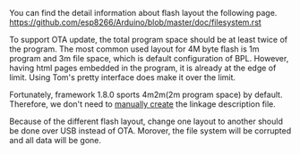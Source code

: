 You can find the detail information about flash layout the following page. 
https://github.com/esp8266/Arduino/blob/master/doc/filesystem.rst

To support OTA update, the total program space should be at least twice of the program. The most common used layout for 4M byte flash is 1m program and 3m file space, which is default configuration of BPL. However, having html pages embedded in the program, it is already at the edge of limit. Using Tom's pretty interface does make it over the limit.

Fortunately, framework 1.8.0 sports 4m2m(2m program space) by default. Therefore, we don't need to [manually create](https://github.com/vitotai/BrewPiLess/wiki/2M-sketch-Space) the linkage description file.

Because of the different flash layout, change one layout to another should be done over USB instead of OTA. Morover, the file system will be corrupted and all data will be gone.

